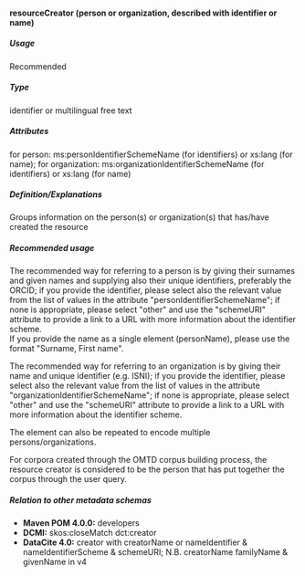 #### resourceCreator (person or organization, described with identifier or name)
##### Usage
Recommended
##### Type
identifier or multilingual free text
##### Attributes
for person: ms:personIdentifierSchemeName (for identifiers) or xs:lang (for name); for organization: ms:organizationIdentifierSchemeName (for identifiers) or xs:lang (for name)
##### Definition/Explanations
 Groups information on the person(s) or organization(s) that has/have created the resource
##### Recommended usage
The recommended way for referring to a person is by giving their surnames and given names and supplying also their unique identifiers, preferably the ORCID; if you provide the identifier, please select also the relevant value from the list of values in the attribute "personIdentifierSchemeName"; if none is appropriate, please select "other" and use the "schemeURI" attribute to provide a link to a URL with more information about the identifier scheme.  
If you provide the name as a single element \(personName\), please use the format "Surname, First name".  

The recommended way for referring to an organization is by giving their name and unique identifier (e.g. ISNI); if you provide the identifier, please select also the relevant value from the list of values in the attribute "organizationIdentifierSchemeName"; if none is appropriate, please select "other" and use the "schemeURI" attribute to provide a link to a URL with more information about the identifier scheme. 

The element can also be repeated to encode multiple persons/organizations.  

For corpora created through the OMTD corpus building process, the resource creator is considered to be the person that has put together the corpus through the user query.
##### Relation to other metadata schemas
* **Maven POM 4.0.0:** developers
* **DCMI:** skos:closeMatch dct:creator
* **DataCite 4.0:** creator with creatorName or nameIdentifier & nameIdentifierScheme & schemeURI; N.B. creatorName familyName & givenName in v4
